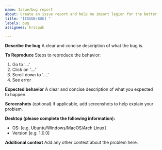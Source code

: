 ```yaml
---
name: Issue/bug report
about: Create an issue report and help me import legion for the better!
title: "[ISSUE/BUG] "
labels: bug
assignees: hrszpuk

---
```


**Describe the bug**
A clear and concise description of what the bug is.

**To Reproduce**
Steps to reproduce the behavior:
1. Go to '...'
2. Click on '....'
3. Scroll down to '....'
4. See error

**Expected behavior**
A clear and concise description of what you expected to happen.

**Screenshots** (optional)
If applicable, add screenshots to help explain your problem.

**Desktop (please complete the following information):**
 - OS: [e.g. Ubuntu/Windows/MacOS/Arch Linux]
 - Version [e.g. 1.0.0]

**Additional context**
Add any other context about the problem here.

